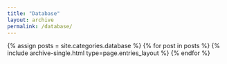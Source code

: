 ```yaml
---
title: "Database"
layout: archive
permalink: /database/
---
```


{% assign posts = site.categories.database %}
{% for post in posts %} {% include archive-single.html type=page.entries_layout %} {% endfor %}